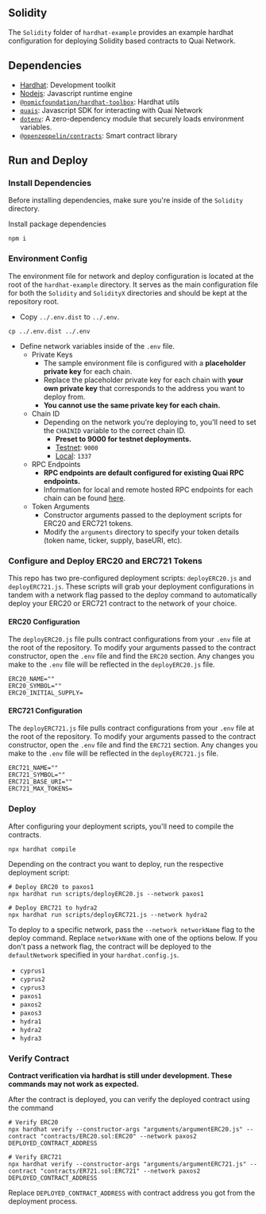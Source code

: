 ## Solidity

The `Solidity` folder of `hardhat-example` provides an example hardhat configuration for deploying Solidity based contracts to Quai Network.

## Dependencies

- [Hardhat](https://www.npmjs.com/package/hardhat): Development toolkit
- [Nodejs](https://nodejs.org/en/): Javascript runtime engine
- [`@nomicfoundation/hardhat-toolbox`](https://www.npmjs.com/package/@nomicfoundation/hardhat-toolbox): Hardhat utils
- [`quais`](https://www.npmjs.com/package/quais): Javascript SDK for interacting with Quai Network
- [`dotenv`](https://www.npmjs.com/package/dotenv): A zero-dependency module that securely loads environment variables.
- [`@openzeppelin/contracts`](https://www.npmjs.com/package/@openzeppelin/contracts): Smart contract library

## Run and Deploy

### Install Dependencies

Before installing dependencies, make sure you're inside of the `Solidity` directory.

Install package dependencies

```shell
npm i
```

### Environment Config

The environment file for network and deploy configuration is located at the root of the `hardhat-example` directory. It serves as the main configuration file for both the `Solidity` and `SolidityX` directories and should be kept at the repository root.

- Copy `../.env.dist` to `../.env`.

```shell
cp ../.env.dist ../.env
```

- Define network variables inside of the `.env` file.
  - Private Keys
    - The sample environment file is configured with a **placeholder private key** for each chain.
    - Replace the placeholder private key for each chain with **your own private key** that corresponds to the address you want to deploy from.
    - **You cannot use the same private key for each chain.**
  - Chain ID
    - Depending on the network you're deploying to, you'll need to set the `CHAINID` variable to the correct chain ID.
      - **Preset to 9000 for testnet deployments.**
      - <u>Testnet</u>: `9000`
      - <u>Local</u>: `1337`
  - RPC Endpoints
    - **RPC endpoints are default configured for existing Quai RPC endpoints.**
    - Information for local and remote hosted RPC endpoints for each chain can be found [here](https://docs.qu.ai/build/networks).
  - Token Arguments
    - Constructor arguments passed to the deployment scripts for ERC20 and ERC721 tokens.
    - Modify the `arguments` directory to specify your token details (token name, ticker, supply, baseURI, etc).

### Configure and Deploy ERC20 and ERC721 Tokens

This repo has two pre-configured deployment scripts: `deployERC20.js` and `deployERC721.js`. These scripts will grab your deployment configurations in tandem with a network flag passed to the deploy command to automatically deploy your ERC20 or ERC721 contract to the network of your choice.

#### ERC20 Configuration

The `deployERC20.js` file pulls contract configurations from your `.env` file at the root of the repository. To modify your arguments passed to the contract constructor, open the `.env` file and find the `ERC20` section. Any changes you make to the `.env` file will be reflected in the `deployERC20.js` file.

```env
ERC20_NAME=""
ERC20_SYMBOL=""
ERC20_INITIAL_SUPPLY=
```

#### ERC721 Configuration

The `deployERC721.js` file pulls contract configurations from your `.env` file at the root of the repository. To modify your arguments passed to the contract constructor, open the `.env` file and find the `ERC721` section. Any changes you make to the `.env` file will be reflected in the `deployERC721.js` file.

```env
ERC721_NAME=""
ERC721_SYMBOL=""
ERC721_BASE_URI=""
ERC721_MAX_TOKENS=
```

### Deploy

After configuring your deployment scripts, you'll need to compile the contracts.

```shell
npx hardhat compile
```

Depending on the contract you want to deploy, run the respective deployment script:

```shell
# Deploy ERC20 to paxos1
npx hardhat run scripts/deployERC20.js --network paxos1

# Deploy ERC721 to hydra2
npx hardhat run scripts/deployERC721.js --network hydra2
```

To deploy to a specific network, pass the `--network networkName` flag to the deploy command. Replace `networkName` with one of the options below. If you don't pass a network flag, the contract will be deployed to the `defaultNetwork` specified in your `hardhat.config.js`.

- `cyprus1`
- `cyprus2`
- `cyprus3`
- `paxos1`
- `paxos2`
- `paxos3`
- `hydra1`
- `hydra2`
- `hydra3`

### Verify Contract

**Contract verification via hardhat is still under development. These commands may not work as expected.**

After the contract is deployed, you can verify the deployed contract using the command

```shell
# Verify ERC20
npx hardhat verify --constructor-args "arguments/argumentERC20.js" --contract "contracts/ERC20.sol:ERC20" --network paxos2 DEPLOYED_CONTRACT_ADDRESS

# Verify ERC721
npx hardhat verify --constructor-args "arguments/argumentERC721.js" --contract "contracts/ER721.sol:ERC721" --network paxos2 DEPLOYED_CONTRACT_ADDRESS
```

Replace `DEPLOYED_CONTRACT_ADDRESS` with contract address you got from the deployment process.
